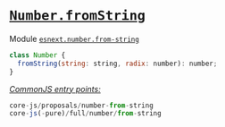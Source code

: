# [`Number.fromString`](https://github.com/tc39/proposal-number-fromstring)
Module [`esnext.number.from-string`](/packages/core-js/modules/esnext.number.from-string.js)
```js
class Number {
  fromString(string: string, radix: number): number;
}
```
[*CommonJS entry points:*](/docs/Usage.md#commonjs-api)
```js
core-js/proposals/number-from-string
core-js(-pure)/full/number/from-string
```